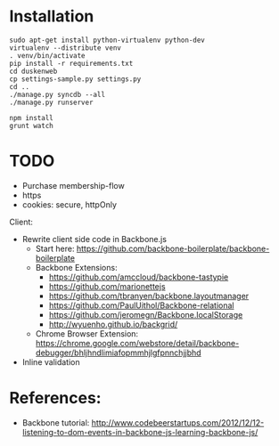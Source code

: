 # Installation

    sudo apt-get install python-virtualenv python-dev
    virtualenv --distribute venv
    . venv/bin/activate
    pip install -r requirements.txt
    cd duskenweb
    cp settings-sample.py settings.py
    cd ..
    ./manage.py syncdb --all
    ./manage.py runserver

    npm install
    grunt watch

# TODO

* Purchase membership-flow
* https
* cookies: secure, httpOnly

Client: 
* Rewrite client side code in Backbone.js
    * Start here: https://github.com/backbone-boilerplate/backbone-boilerplate
    * Backbone Extensions:
        * https://github.com/amccloud/backbone-tastypie
        * https://github.com/marionettejs
        * https://github.com/tbranyen/backbone.layoutmanager
        * https://github.com/PaulUithol/Backbone-relational
        * https://github.com/jeromegn/Backbone.localStorage
        * http://wyuenho.github.io/backgrid/
    * Chrome Browser Extension: https://chrome.google.com/webstore/detail/backbone-debugger/bhljhndlimiafopmmhjlgfpnnchjjbhd
* Inline validation


# References:

* Backbone tutorial: http://www.codebeerstartups.com/2012/12/12-listening-to-dom-events-in-backbone-js-learning-backbone-js/
